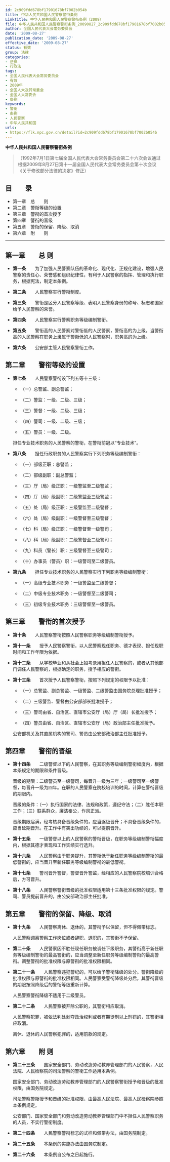 ```yaml
---
id: 2c909fdd678bf17901678bf7002b054b
title: 中华人民共和国人民警察警衔条例
LinkTitle: 中华人民共和国人民警察警衔条例（2009）
file: 中华人民共和国人民警察警衔条例_20090827_2c909fdd678bf17901678bf7002b054b.docx
author: 全国人民代表大会常务委员会
date: '2009-08-27'
publication_date: '2009-08-27'
effective_date: '2009-08-27'
status: 有效
group: 法律
categories:
- 法律
- 行政法
tags:
- 全国人民代表大会常务委员会
- 有效
- 2009年
- 全国人大及其常委会
- 全国人大常委会
- 条例
keywords:
- 警衔
- 条例
- 人民警察
- 中华人民共和国
urls:
- https://flk.npc.gov.cn/detail?id=2c909fdd678bf17901678bf7002b054b
---
```


**中华人民共和国人民警察警衔条例**

> （1992年7月1日第七届全国人民代表大会常务委员会第二十六次会议通过　根据2009年8月27日第十一届全国人民代表大会常务委员会第十次会议《关于修改部分法律的决定》修正）

## 目　　录

- 第一章　总　　则
- 第二章　警衔等级的设置
- 第三章　警衔的首次授予
- 第四章　警衔的晋级
- 第五章　警衔的保留、降级、取消
- 第六章　附　　则

---

## 第一章　　总  则

- **第一条**　　为了加强人民警察队伍的革命化、现代化、正规化建设，增强人民警察的责任心、荣誉感和组织纪律性，有利于人民警察的指挥、管理和执行职务，根据宪法，制定本条例。

- **第二条**　　人民警察实行警衔制度。

- **第三条**　　警衔是区分人民警察等级、表明人民警察身份的称号、标志和国家给予人民警察的荣誉。

- **第四条**　　人民警察实行警察职务等级编制警衔。

- **第五条**　　警衔高的人民警察对警衔低的人民警察，警衔高的为上级。当警衔高的人民警察在职务上隶属于警衔低的人民警察时，职务高的为上级。

- **第六条**　　公安部主管人民警察警衔工作。

## 第二章　　警衔等级的设置

- **第七条**　　人民警察警衔设下列五等十三级：

  - （一）总警监、副总警监；

  - （二）警监：一级、二级、三级；

  - （三）警督：一级、二级、三级；

  - （四）警司：一级、二级、三级；

  - （五）警员：一级、二级。

  担任专业技术职务的人民警察的警衔，在警衔前冠以“专业技术”。

- **第八条**　　担任行政职务的人民警察实行下列职务等级编制警衔：

  - （一）部级正职：总警监；

  - （二）部级副职：副总警监；

  - （三）厅（局）级正职：一级警监至二级警监；

  - （四）厅（局）级副职：二级警监至三级警监；

  - （五）处（局）级正职：三级警监至二级警督；

  - （六）处（局）级副职：一级警督至三级警督；

  - （七）科（局）级正职：一级警督至一级警司；

  - （八）科（局）级副职：二级警督至二级警司；

  - （九）科员（警长）职：三级警督至三级警司；

  - （十）办事员（警员）职：一级警司至二级警员。

- **第九条**　　担任专业技术职务的人民警察实行下列职务等级编制警衔：

  - （一）高级专业技术职务：一级警监至二级警督；

  - （二）中级专业技术职务：一级警督至二级警司；

  - （三）初级专业技术职务：三级警督至一级警员。

## 第三章　　警衔的首次授予

- **第十条**　　人民警察警衔按照人民警察职务等级编制警衔授予。

- **第十一条**　　授予人民警察警衔，以人民警察现任职务、德才表现、担任现职时间和工作年限为依据。

- **第十二条**　　从学校毕业和从社会上招考录用担任人民警察的，或者从其他部门调任人民警察的，根据确定的职务，授予相应的警衔。

- **第十三条**　　首次授予人民警察警衔，按照下列规定的权限予以批准：

  - （一）总警监、副总警监、一级警监、二级警监由国务院总理批准授予；

  - （二）三级警监、警督由公安部部长批准授予；

  - （三）警司由省、自治区、直辖市公安厅（局）厅（局）长批准授予；

  - （四）警员由省、自治区、直辖市公安厅（局）政治部主任批准授予。

  公安部机关及其直属机构的警司、警员由公安部政治部主任批准授予。

## 第四章　　警衔的晋级

- **第十四条**　　二级警督以下的人民警察，在其职务等级编制警衔幅度内，根据本条规定的期限和条件晋级。

  晋级的期限：二级警员至一级警司，每晋升一级为三年；一级警司至一级警督，每晋升一级为四年。在职的人民警察在院校培训的时间，计算在警衔晋级的期限内。

  晋级的条件：（一）执行国家的法律、法规和政策，遵纪守法；（二）胜任本职工作；（三）联系群众，廉洁奉公，作风正派。

  晋级期限届满，经考核具备晋级条件的，应当逐级晋升；不具备晋级条件的，应当延期晋升。在工作中有突出功绩的，可以提前晋升。

- **第十五条**　　一级警督以上的人民警察的警衔晋级，在职务等级编制警衔幅度内，根据其德才表现和工作实绩实行选升。

- **第十六条**　　人民警察由于职务提升，其警衔低于新任职务等级编制警衔的最低警衔的，应当晋升至新任职务等级编制警衔的最低警衔。

- **第十七条**　　警司晋升警督，警督晋升警监，经相应的人民警察院校培训合格后，方可晋升。

- **第十八条**　　人民警察警衔晋级的批准权限适用第十三条批准权限的规定。警司、警员提前晋升的，由公安部政治部主任批准。

## 第五章　　警衔的保留、降级、取消

- **第十九条**　　人民警察离休、退休的，其警衔予以保留，但不得佩带标志。

  人民警察调离警察工作岗位或者辞职、退职的，其警衔不予保留。

- **第二十条**　　人民警察因不胜任现任职务被调任下级职务，其警衔高于新任职务等级编制警衔的最高警衔的，应当调整至新任职务等级编制警衔的最高警衔。调整警衔的批准权限与原警衔的批准权限相同。

- **第二十一条**　　人民警察违犯警纪的，可以给予警衔降级的处分。警衔降级的批准权限与原警衔的批准权限相同。人民警察受警衔降级处分后，其警衔晋级的期限按照降级后的警衔等级重新计算。

  人民警察警衔降级不适用于二级警员。

- **第二十二条**　　人民警察被开除公职的，其警衔相应取消。

  人民警察犯罪，被依法判处剥夺政治权利或者有期徒刑以上刑罚的，其警衔相应取消。

  离休、退休的人民警察犯罪的，适用前款的规定。

## 第六章　　附  则

- **第二十三条**　　国家安全部门、劳动改造劳动教养管理部门的人民警察，人民法院、人民检察院的司法警察的警衔工作适用本条例。

  国家安全部门、劳动改造劳动教养管理部门的人民警察警衔授予和晋级的批准权限，由国务院规定。

  司法警察警衔授予和晋级的批准权限，由最高人民法院、最高人民检察院参照本条例规定。

  公安部门、国家安全部门和劳动改造劳动教养管理部门中不担任人民警察职务的人员，不实行警衔制度。

- **第二十四条**　　人民警察警衔标志的式样和佩带办法，由国务院制定。

- **第二十五条**　　本条例的实施办法由国务院制定。

- **第二十六条**　　本条例自公布之日起施行。
